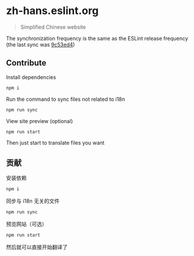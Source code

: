 # zh-hans.eslint.org

> Simplified Chinese website

The synchronization frequency is the same as the ESLint release frequency (the last sync was [9c53ed4](https://github.com/eslint/eslint/commit/9c53ed40255f7913cfb68cec32cba38d11fbc5b2))

## Contribute

Install dependencies

```sh
npm i
```

Run the command to sync files not related to i18n

```sh
npm run sync
```

View site preview (optional)

```sh
npm run start
```

Then just start to translate files you want

## 贡献

安装依赖

```sh
npm i
```

同步与 i18n 无关的文件

```sh
npm run sync
```

预览网站（可选）

```sh
npm run start
```

然后就可以直接开始翻译了
